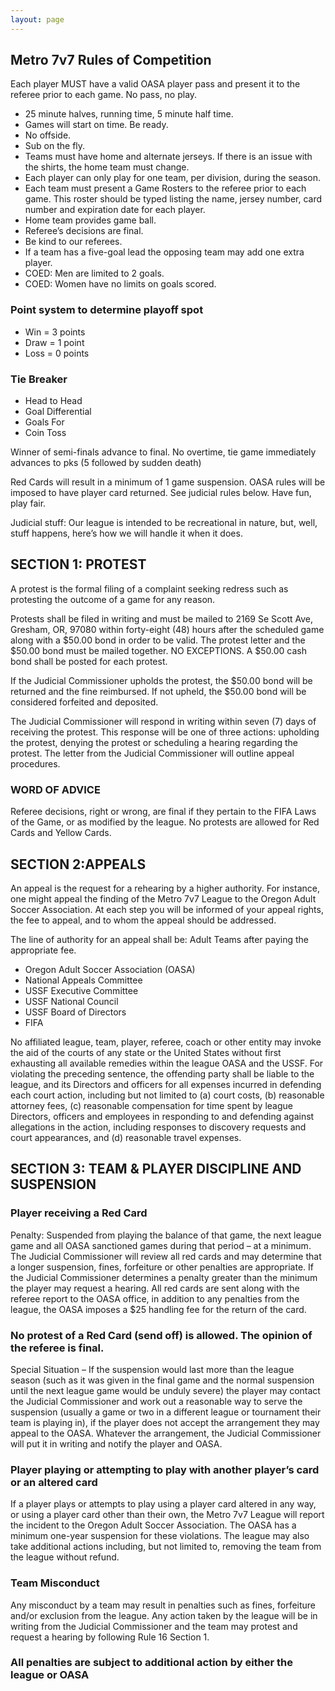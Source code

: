 ```yaml
---
layout: page
---
```


## Metro 7v7 Rules of Competition

Each player MUST have a valid OASA player pass and present it to the referee prior to each game. No pass, no play.

* 25 minute halves, running time, 5 minute half time.
* Games will start on time. Be ready.
* No offside.
* Sub on the fly.
* Teams must have home and alternate jerseys. If there is an issue with the shirts, the home team must change.
* Each player can only play for one team, per division, during the season.
* Each team must present a Game Rosters to the referee prior to each game. This roster should be typed listing the name, jersey number, card number and expiration date for each player.
* Home team provides game ball.
* Referee’s decisions are final.
* Be kind to our referees.
* If a team has a five-goal lead the opposing team may add one extra player.
* COED: Men are limited to 2 goals.
* COED: Women have no limits on goals scored.

### Point system to determine playoff spot

* Win = 3 points
* Draw = 1 point
* Loss = 0 points

### Tie Breaker

* Head to Head
* Goal Differential
* Goals For
* Coin Toss

Winner of semi-finals advance to final. No overtime, tie game immediately advances to pks (5 followed by sudden death)

Red Cards will result in a minimum of 1 game suspension. OASA rules will be imposed to have player card returned. See judicial rules below.
Have fun, play fair.

Judicial stuff: Our league is intended to be recreational in nature, but, well, stuff happens, here’s how we will handle it when it does.

## SECTION 1: PROTEST

A protest is the formal filing of a complaint seeking redress such as protesting the outcome of a game for any reason.

Protests shall be filed in writing and must be mailed to 2169 Se Scott Ave, Gresham, OR,  97080 within forty-eight (48) hours after the scheduled game along with a $50.00 bond in order to be valid. The protest letter and the $50.00 bond must be mailed together. NO EXCEPTIONS. A $50.00 cash bond shall be posted for each protest.

If the Judicial Commissioner upholds the protest, the $50.00 bond will be returned and the fine reimbursed. If not upheld, the $50.00 bond will be considered forfeited and deposited.

The Judicial Commissioner will respond in writing within seven (7) days of receiving the protest. This response will be one of three actions: upholding the protest, denying the protest or scheduling a hearing regarding the protest. The letter from the Judicial Commissioner will outline appeal procedures.

### WORD OF ADVICE

Referee decisions, right or wrong, are final if they pertain to the FIFA Laws of the Game, or as modified by the league. No protests are allowed for Red Cards and Yellow Cards.

## SECTION 2:APPEALS

An appeal is the request for a rehearing by a higher authority. For instance, one might appeal the finding of the Metro 7v7 League to the Oregon Adult Soccer Association. At each step you will be informed of your appeal rights, the fee to appeal, and to whom the appeal should be addressed.

The line of authority for an appeal shall be:
Adult Teams after paying the appropriate fee.

* Oregon Adult Soccer Association (OASA)
* National Appeals Committee
* USSF Executive Committee
* USSF National Council
* USSF Board of Directors
* FIFA

No affiliated league, team, player, referee, coach or other entity may invoke the aid of the courts of any state or the United States without first exhausting all available remedies within the league OASA and the USSF. For violating the preceding sentence, the offending party shall be liable to the league, and its Directors and officers for all expenses incurred in defending each court action, including but not limited to (a) court costs, (b) reasonable attorney fees, (c) reasonable compensation for time spent by league Directors, officers and employees in responding to and defending against allegations in the action, including responses to discovery requests and court appearances, and (d) reasonable travel expenses.

## SECTION 3: TEAM & PLAYER DISCIPLINE AND SUSPENSION

### Player receiving a Red Card

Penalty: Suspended from playing the balance of that game, the next league game and all OASA sanctioned games during that period – at a minimum. The Judicial Commissioner will review all red cards and may determine that a longer suspension, fines, forfeiture or other penalties are appropriate. If the Judicial Commissioner determines a penalty greater than the minimum the player may request a hearing. All red cards are sent along with the referee report to the OASA office, in addition to any penalties from the league, the OASA imposes a $25 handling fee for the return of the card.

### No protest of a Red Card (send off) is allowed. The opinion of the referee is final.

Special Situation – If the suspension would last more than the league season (such as it was given in the final game and the normal suspension until the next league game would be unduly severe) the player may contact the Judicial Commissioner and work out a reasonable way to serve the suspension (usually a game or two in a different league or tournament their team is playing in), if the player does not accept the arrangement they may appeal to the OASA. Whatever the arrangement, the Judicial Commissioner will put it in writing and notify the player and OASA.

### Player playing or attempting to play with another player’s card or an altered card

If a player plays or attempts to play using a player card altered in any way, or using a player card other than their own, the Metro 7v7 League will report the incident to the Oregon Adult Soccer Association. The OASA has a minimum one-year suspension for these violations. The league may also take additional actions including, but not limited to, removing the team from the league without refund.

### Team Misconduct

Any misconduct by a team may result in penalties such as fines, forfeiture and/or exclusion from the league. Any action taken by the league will be in writing from the Judicial Commissioner and the team may protest and request a hearing by following Rule 16 Section 1.

### All penalties are subject to additional action by either the league or OASA
